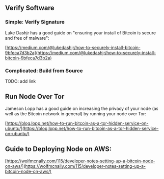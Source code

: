 ## Verify Software


### Simple: Verify Signature
Luke Dashjr has a good guide on "ensuring your install of Bitcoin is secure and free of malware":

[https://medium.com/@lukedashjr/how-to-securely-install-bitcoin-9bfeca7d3b2a](https://medium.com/@lukedashjr/how-to-securely-install-bitcoin-9bfeca7d3b2a)

### Complicated: Build from Source
TODO: add link

## Run Node Over Tor
Jameson Lopp has a good guide on increasing the privacy of your node (as well as the Bitcoin network in general) by running your node over Tor:

[https://blog.lopp.net/how-to-run-bitcoin-as-a-tor-hidden-service-on-ubuntu/](https://blog.lopp.net/how-to-run-bitcoin-as-a-tor-hidden-service-on-ubuntu/)

## Guide to Deploying Node on AWS:
[https://wolfmcnally.com/115/developer-notes-setting-up-a-bitcoin-node-on-aws/](https://wolfmcnally.com/115/developer-notes-setting-up-a-bitcoin-node-on-aws/)

